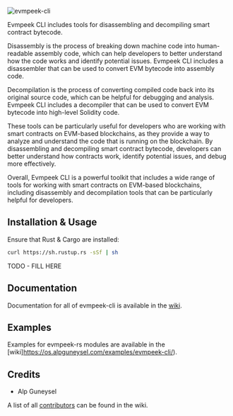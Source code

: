 
![evmpeek-cli](./preview.png?raw=true)

Evmpeek CLI includes tools for disassembling and decompiling smart contract bytecode.

Disassembly is the process of breaking down machine code into human-readable assembly code, which can help developers to better understand how the code works and identify potential issues. Evmpeek CLI includes a disassembler that can be used to convert EVM bytecode into assembly code.

Decompilation is the process of converting compiled code back into its original source code, which can be helpful for debugging and analysis. Evmpeek CLI includes a decompiler that can be used to convert EVM bytecode into high-level Solidity code.

These tools can be particularly useful for developers who are working with smart contracts on EVM-based blockchains, as they provide a way to analyze and understand the code that is running on the blockchain. By disassembling and decompiling smart contract bytecode, developers can better understand how contracts work, identify potential issues, and debug more effectively.

Overall, Evmpeek CLI is a powerful toolkit that includes a wide range of tools for working with smart contracts on EVM-based blockchains, including disassembly and decompilation tools that can be particularly helpful for developers.
## Installation & Usage

Ensure that Rust & Cargo are installed:

```bash
curl https://sh.rustup.rs -sSf | sh
```

TODO - FILL HERE
## Documentation

Documentation for all of evmpeek-cli is available in the [wiki](https://os.alpguneysel.com/docs/evmpeek-cli/).

## Examples

Examples for evmpeek-rs modules are available in the [wiki]https://os.alpguneysel.com/examples/evmpeek-cli/).



## Credits
- Alp Guneysel

A list of all [contributors](https://os.alpguneysel.com/contributors/evmpeek-cli/) can be found in the wiki.